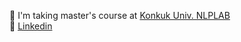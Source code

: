 🌱 I'm taking master's course at [Konkuk Univ. NLPLAB](http://nlp.konkuk.ac.kr/)          
📃 [Linkedin](https://www.linkedin.com/in/woojin-lee-6ab9a0217/)      
